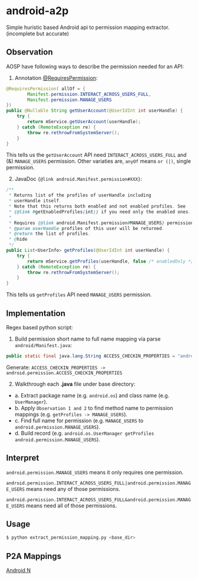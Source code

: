 # android-a2p
Simple huristic based Android api to permission mapping extractor. (incomplete but accurate)

## Observation
AOSP have following ways to describe the permission needed for an API:

1. Annotation [@RequiresPermission](https://developer.android.com/reference/android/support/annotation/RequiresPermission.html):
```java
@RequiresPermission( allOf = {
        Manifest.permission.INTERACT_ACROSS_USERS_FULL,
        Manifest.permission.MANAGE_USERS
})
public @Nullable String getUserAccount(@UserIdInt int userHandle) {
    try {
        return mService.getUserAccount(userHandle);
    } catch (RemoteException re) {
        throw re.rethrowFromSystemServer();
    }
}
```
This tells us the `getUserAccount` API need `INTERACT_ACROSS_USERS_FULL` and (&) `MANAGE_USERS` permission.
Other variaties are, `anyOf` means `or (|)`, single permission.

2. JavaDoc `{@link android.Manifest.permission#XXX}`:
```java
/**
 * Returns list of the profiles of userHandle including
 * userHandle itself.
 * Note that this returns both enabled and not enabled profiles. See
 * {@link #getEnabledProfiles(int)} if you need only the enabled ones.
 *
 * Requires {@link android.Manifest.permission#MANAGE_USERS} permission.
 * @param userHandle profiles of this user will be returned.
 * @return the list of profiles.
 * @hide
 */
public List<UserInfo> getProfiles(@UserIdInt int userHandle) {
    try {
        return mService.getProfiles(userHandle, false /* enabledOnly */);
    } catch (RemoteException re) {
        throw re.rethrowFromSystemServer();
    }
}
```
This tells us `getProfiles` API need `MANAGE_USERS` permission.

## Implementation
Regex based python script:

1. Build permission short name to full name mapping via parse `android/Manifest.java`:
```java
public static final java.lang.String ACCESS_CHECKIN_PROPERTIES = "android.permission.ACCESS_CHECKIN_PROPERTIES";
```
Generate: `ACCESS_CHECKIN_PROPERTIES -> android.permission.ACCESS_CHECKIN_PROPERTIES`

2. Walkthrough each **.java** file under base directory:

- a. Extract package name (e.g. `android.os`) and class name (e.g. `UserManager`).
- b. Apply `Observation 1 and 2` to find method name to permission mappings (e.g. `getProfiles -> MANAGE_USERS`).
- c. Find full name for permission (e.g. `MANAGE_USERS` to `android.permission.MANAGE_USERS`).
- d. Build record (e.g. `android.os.UserManager getProfiles android.permission.MANAGE_USERS`).

## Interpret
`android.permission.MANAGE_USERS` means it only requires one permission.

`android.permission.INTERACT_ACROSS_USERS_FULL|android.permission.MANAGE_USERS` means need any of those permissions.

`android.permission.INTERACT_ACROSS_USERS_FULL&android.permission.MANAGE_USERS` means need all of those permissions.

## Usage
```bash
$ python extract_permission_mapping.py <base_dir>
```

## P2A Mappings
[Android N](output_n.txt)
